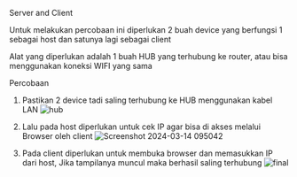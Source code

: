 Server and Client

Untuk melakukan percobaan ini diperlukan 2 buah device yang berfungsi 1 sebagai host dan satunya lagi sebagai client

Alat yang diperlukan adalah 1 buah HUB yang terhubung ke router, atau bisa menggunakan koneksi WIFI yang sama

Percobaan
1. Pastikan 2 device tadi saling terhubung ke HUB menggunakan kabel LAN
   ![hub](https://github.com/Chioaji/Server_and_Client_Sachio_-_Zinniarethy/assets/126127582/a1001926-8eda-420b-86b7-a428b6860e17)

2. Lalu pada host diperlukan untuk cek IP agar bisa di akses melalui Browser oleh client
   ![Screenshot 2024-03-14 095042](https://github.com/Chioaji/Server_and_Client_Sachio_-_Zinniarethy/assets/126127582/75ce1a2b-86dd-4cf8-b135-a3a3fad06dc0)

3. Pada client diperlukan untuk membuka browser dan memasukkan IP dari host, Jika tampilanya muncul maka berhasil saling terhubung
   ![final](https://github.com/Chioaji/Server_and_Client_Sachio_-_Zinniarethy/assets/126127582/037ce80b-ea39-423b-bede-63dbac212cca)
